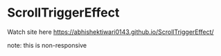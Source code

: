 # ScrollTriggerEffect
Watch site here
https://abhishektiwari0143.github.io/ScrollTriggerEffect/

note: this is non-responsive
